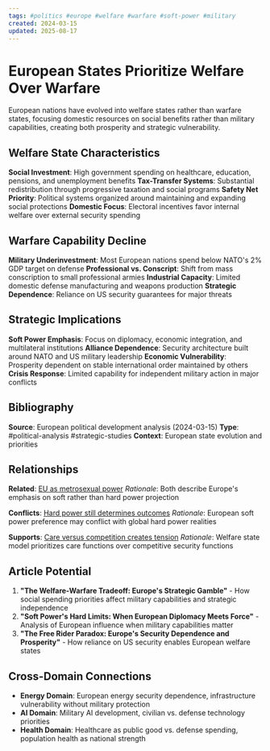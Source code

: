 ```yaml
---
tags: #politics #europe #welfare #warfare #soft-power #military
created: 2024-03-15
updated: 2025-08-17
---
```


# European States Prioritize Welfare Over Warfare

European nations have evolved into welfare states rather than warfare states, focusing domestic resources on social benefits rather than military capabilities, creating both prosperity and strategic vulnerability.

## Welfare State Characteristics

**Social Investment**: High government spending on healthcare, education, pensions, and unemployment benefits
**Tax-Transfer Systems**: Substantial redistribution through progressive taxation and social programs
**Safety Net Priority**: Political systems organized around maintaining and expanding social protections
**Domestic Focus**: Electoral incentives favor internal welfare over external security spending

## Warfare Capability Decline

**Military Underinvestment**: Most European nations spend below NATO's 2% GDP target on defense
**Professional vs. Conscript**: Shift from mass conscription to small professional armies
**Industrial Capacity**: Limited domestic defense manufacturing and weapons production
**Strategic Dependence**: Reliance on US security guarantees for major threats

## Strategic Implications

**Soft Power Emphasis**: Focus on diplomacy, economic integration, and multilateral institutions
**Alliance Dependence**: Security architecture built around NATO and US military leadership
**Economic Vulnerability**: Prosperity dependent on stable international order maintained by others
**Crisis Response**: Limited capability for independent military action in major conflicts

## Bibliography

**Source**: European political development analysis (2024-03-15)
**Type**: #political-analysis #strategic-studies
**Context**: European state evolution and priorities

## Relationships

**Related**: [EU as metrosexual power](politics-eu-metrosexual-power.md)
*Rationale*: Both describe Europe's emphasis on soft rather than hard power projection

**Conflicts**: [Hard power still determines outcomes](politics-hard-power-determines.md)
*Rationale*: European soft power preference may conflict with global hard power realities

**Supports**: [Care versus competition creates tension](politics-care-competition-tension.md)
*Rationale*: Welfare state model prioritizes care functions over competitive security functions

## Article Potential

1. **"The Welfare-Warfare Tradeoff: Europe's Strategic Gamble"** - How social spending priorities affect military capabilities and strategic independence
2. **"Soft Power's Hard Limits: When European Diplomacy Meets Force"** - Analysis of European influence when military capabilities matter
3. **"The Free Rider Paradox: Europe's Security Dependence and Prosperity"** - How reliance on US security enables European welfare states

## Cross-Domain Connections

- **Energy Domain**: European energy security dependence, infrastructure vulnerability without military protection
- **AI Domain**: Military AI development, civilian vs. defense technology priorities
- **Health Domain**: Healthcare as public good vs. defense spending, population health as national strength